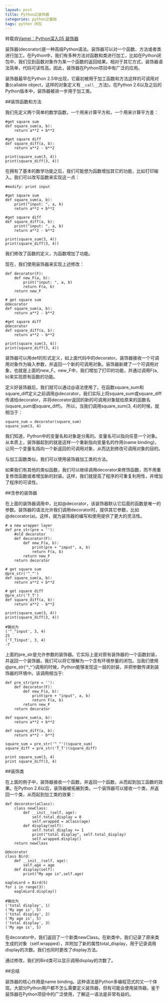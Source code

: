 ```yaml
---
layout: post
title: Python之装饰器
categories: python之基础 
tags: python 闭包
---
```


转载自[Vamei：Python深入05 装饰器](http://www.cnblogs.com/vamei/archive/2013/02/16/2820212.html)

装饰器(decorator)是一种高级Python语法。装饰器可以对一个函数、方法或者类进行加工。在Python中，我们有多种方法对函数和类进行加工，比如在Python闭包中，我们见到函数对象作为某一个函数的返回结果。相对于其它方式，装饰器语法简单，代码可读性高。因此，装饰器在Python项目中有广泛的应用。

装饰器最早在Python 2.5中出现，它最初被用于加工函数和方法这样的可调用对象(callable object，这样的对象定义有`__call__`方法)。在Python 2.6以及之后的Python版本中，装饰器被进一步用于加工类。

##装饰函数和方法

我们先定义两个简单的数学函数，一个用来计算平方和，一个用来计算平方差：

```
#get square sum
def square_sum(a, b):
    return a**2 + b**2
    
#get square diff
def square_diff(a, b):  
    return a**2 - b**2
    
print(square_sum(3, 4))
print(square_diff(3, 4))
```

在拥有了基本的数学功能之后，我们可能想为函数增加其它的功能，比如打印输入。我们可以改写函数来实现这一点：

```
#modify: print input

#get square sum
def square_sum(a, b):
    print("input: ", a, b)
    return a**2 + b**2
    
#get square diff
def square_diff(a, b):
    print("input: ", a, b)
    return a**2 - b**2
    
print(square_sum(3, 4))
print(square_diff(3, 4))
```

我们修改了函数的定义，为函数增加了功能。

现在，我们使用装饰器来实现上述修改：

```
def decorator(F):
    def new_F(a, b):
        print("input: ", a, b)
        return F(a, b)
    return new_F
    
# get square sum
@decorator
def square_sum(a, b):
    return a**2 - b**2
    
#get square diff
@decorator
def square_diff(a, b):
    return a**2 - b**2
    
print(square_sum(3, 4))
print(square_diff(3, 4))
```

装饰器可以用def的形式定义，如上面代码中的decorator。装饰器接收一个可调用对象作为输入参数，并返回一个新的可调用对象。装饰器新建了一个可调用对象，也就是上面的new_F。new_F中，我们增加了打印的功能，并通过调用F(a, b)来实现原有函数的功能。

定义好装饰器后，我们就可以通过@语法使用了。在函数square_sum和square_diff定义之前调用@decorator，我们实际上将square_sum或square_diff传递给decorator，并将decorator返回的新的可调用对象赋给原来的函数名(square_sum或square_diff)。 所以，当我们调用square_sum(3, 4)的时候，就相当于：

```
square_sum = decorator(square_sum)
square_sum(3, 4)
```

我们知道，Python中的变量名和对象是分离的。变量名可以指向任意一个对象。从本质上，装饰器起到的就是这样一个重新指向变量名的作用(name binding)，让同一个变量名指向一个新返回的可调用对象，从而达到修改可调用对象的目的。

与加工函数类似，我们可以使用装饰器加工类的方法。

如果我们有其他的类似函数，我们可以继续调用decorator来修饰函数，而不用重复修改函数或者增加新的封装。这样，我们就提高了程序的可重复利用性，并增加了程序的可读性。

##含参的装饰器

在上面的装饰器调用中，比如@decorator，该装饰器默认它后面的函数是唯一的参数。装饰器的语法允许我们调用decorator时，提供其它参数，比如@decorator(a)。这样，就为装饰器的编写和使用提供了更大的灵活性。

```
# a new wrapper layer
def pre_str(pre = ''):
    #old decorator
    def decorator(F):
        def new_F(a, b):
            print(pre + "imput", a, b)
            return F(a, b)
        return new_F
    return decorator
    
# get square sum
@pre_str('^_^')
def square_sum(a, b):
    return a**2 + b**2
    
# get square diff
@pre_str('T_T')
def square_diff(a, b):
    return a**2 - b**2
    
print(square_sum(3, 4))
print(square_diff(3, 4))   

#输出为
('^_^input', 3, 4)
25
('T_Tinput', 3, 4)
-7
```

上面的pre_str是允许参数的装饰器。它实际上是对原有装饰器的一个函数封装，并返回一个装饰器。我们可以将它理解为一个含有环境参量的闭包。当我们使用@pre_str('^_^')调用的时候，Python能够发现这一层的封装，并把参数传递到装饰器的环境中。该调用相当于:

```
def pre_str(pre = ''):
    def decorator(F):
        def new_F(a, b):
            print(pre + "input", a, b)
            return F(a, b)
        return new_F
    return decorator

def square_sum(a, b):
    return a**2 + b**2

def square_diff(a, b):
    return a**2 - b**2

square_sum = pre_str('^_^')(square_sum)
square_diff = pre_str('T_T')(square_diff)

print square_sum(3, 4)
print square_diff(3, 4)
```

##装饰类

在上面的例子中，装饰器接收一个函数，并返回一个函数，从而起到加工函数的效果。在Python 2.6以后，装饰器被拓展到类。一个装饰器可以接收一个类，并返回一个类，从而起到加工类的效果：

```
def decorator(aClass):
    class newClass:
        def __init__(self, age):
            self.total_display = 0
            self.wrapped = aClass(age)
        def display(self):
            self.total_display += 1
            print("total display", self.total_display)
            self.wrapped.display()
    return newClass
    
@decorator
class Bird:
    def __init__(self, age):
        self.age = age
    def display(self):
        print("My age is",self.age)
        
eagleLord = Bird(5)
for i in range(3):
    eagleLord.display()
    
#输出为
('total display', 1)
('My age is', 5)
('total display', 2)
('My age is', 5)
('total display', 3)
('My age is', 5)
```

在decorator中，我们返回了一个新类newClass。在新类中，我们记录了原来类生成的对象（self.wrapped），并附加了新的属性total_display，用于记录调用display的次数。我们也同时更改了display方法。

通过修改，我们的Bird类可以显示调用display的次数了。

##总结

装饰器的核心作用是name binding。这种语法是Python多编程范式的又一个体现。大部分Python用户都不怎么需要定义装饰器，但有可能会使用装饰器。鉴于装饰器在Python项目中的广泛使用，了解这一语法是非常有益的。

